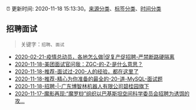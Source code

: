 :alarm_clock: 更新时间: 2020-11-18 15:13:30。[来源分类](../README.md)、[标签分类](../TAGS.md)、[时间分类](../TIMELINE.md)

## 招聘面试


> 关键字：`招聘`、`面试`



- [2020-02-21-疫情总动员，各地怎么做|促复产促招聘-严禁断路硬隔离](http://m.china.caixin.com/m/2020-02-22/101519091.html) 
- [2020-11-18-美团面试官问我：ZGC-的-Z-是什么意思？](https://toutiao.io/k/90qi0wt) 
- [2020-11-18-推荐-面试过-200-人的经验，都在这里了](https://toutiao.io/k/pfctyn9) 
- [2020-11-18-推荐-精心为你准备的最全的-20-道-MySQL-面试题](https://toutiao.io/k/5lujxq0) 
- [2020-11-18-招聘-|-广东博智林机器人有限公司碧桂园旗下](https://sec.thief.one/article_content?a_id=e63a13fe0908b75a5f5fa4bc4853efcc) 
- [2020-11-17-魔影再现:“魔罗桫”组织以巴基斯坦空间科学委员会招聘为诱饵的攻...](https://sec.thief.one/article_content?a_id=0fc6a6e79c4393beea0d62e81bbee985) 